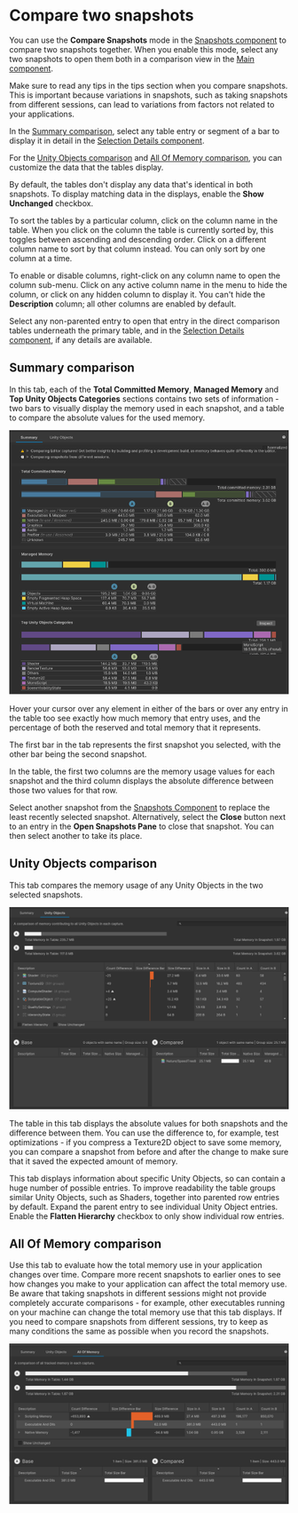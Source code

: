 # Compare two snapshots

You can use the __Compare Snapshots__ mode in the [Snapshots component](snapshots-component) to compare two snapshots together. When you enable this mode, select any two snapshots to open them both in a comparison view in the [Main component](main-component).

Make sure to read any tips in the tips section when you compare snapshots. This is important because variations in snapshots, such as taking snapshots from different sessions, can lead to variations from factors not related to your applications.

In the [Summary comparison](#summary-comparison), select any table entry or segment of a bar to display it in detail in the [Selection Details component](selection-details-component).

For the [Unity Objects comparison](#unity-objects-comparison) and [All Of Memory comparison](#all-of-memory-comparison), you can customize the data that the tables display.

By default, the tables don't display any data that's identical in both snapshots. To display matching data in the displays, enable the __Show Unchanged__ checkbox.

To sort the tables by a particular column, click on the column name in the table. When you click on the column the table is currently sorted by, this toggles between ascending and descending order. Click on a different column name to sort by that column instead. You can only sort by one column at a time.

To enable or disable columns, right-click on any column name to open the column sub-menu. Click on any active column name in the menu to hide the column, or click on any hidden column to display it. You can't hide the __Description__ column; all other columns are enabled by default.

Select any non-parented entry to open that entry in the direct comparison tables underneath the primary table, and in the [Selection Details component](selection-details-component), if any details are available.

## Summary comparison

In this tab, each of the __Total Committed Memory__, __Managed Memory__ and __Top Unity Objects Categories__ sections contains two sets of information - two bars to visually display the memory used in each snapshot, and a table to compare the absolute values for the used memory.

![The Summary comparison tab](images/workflow-comparison-summary-tab.png)

Hover your cursor over any element in either of the bars or over any entry in the table too see exactly how much memory that entry uses, and the percentage of both the reserved and total memory that it represents.

The first bar in the tab represents the first snapshot you selected, with the other bar being the second snapshot.

In the table, the first two columns are the memory usage values for each snapshot and the third column displays the absolute difference between those two values for that row.

Select another snapshot from the [Snapshots Component](snapshots-component) to replace the least recently selected snapshot. Alternatively, select the __Close__ button next to an entry in the __Open Snapshots Pane__ to close that snapshot. You can then select another to take its place.

## Unity Objects comparison

This tab compares the memory usage of any Unity Objects in the two selected snapshots.

![The Unity Objects comparison tab](images/workflow-comparison-unity-objects-tab.png)

The table in this tab displays the absolute values for both snapshots and the difference between them. You can use the difference to, for example, test optimizations - if you compress a Texture2D object to save some memory, you can compare a snapshot from before and after the change to make sure that it saved the expected amount of memory.

This tab displays information about specific Unity Objects, so can contain a huge number of possible entries. To improve readability the table groups similar Unity Objects, such as Shaders, together into parented row entries by default. Expand the parent entry to see individual Unity Object entries. Enable the __Flatten Hierarchy__ checkbox to only show individual row entries.

## All Of Memory comparison

Use this tab to evaluate how the total memory use in your application changes over time. Compare more recent snapshots to earlier ones to see how changes you make to your application can affect the total memory use. Be aware that taking snapshots in different sessions might not provide completely accurate comparisons - for example, other executables running on your machine can change the total memory use that this tab displays. If you need to compare snapshots from different sessions, try to keep as many conditions the same as possible when you record the snapshots.

![The All Of Memory comparison tab](images/workflow-comparison-all-of-memory.png)
